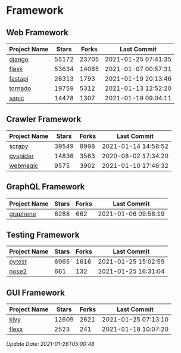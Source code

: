 # Framework

## Web Framework
| Project Name | Stars | Forks | Last Commit |
| ------------ | ----- | ----- | ----------- |
| [django](https://github.com/django/django) | 55172 | 23705 | 2021-01-25 07:41:35 |
| [flask](https://github.com/pallets/flask) | 53634 | 14085 | 2021-01-07 00:57:31 |
| [fastapi](https://github.com/tiangolo/fastapi) | 26313 | 1793 | 2021-01-19 20:13:46 |
| [tornado](https://github.com/tornadoweb/tornado) | 19759 | 5312 | 2021-01-13 12:52:20 |
| [sanic](https://github.com/sanic-org/sanic) | 14478 | 1307 | 2021-01-19 09:04:11 |

## Crawler Framework
| Project Name | Stars | Forks | Last Commit |
| ------------ | ----- | ----- | ----------- |
| [scrapy](https://github.com/scrapy/scrapy) | 39549 | 8998 | 2021-01-14 14:58:52 |
| [pyspider](https://github.com/binux/pyspider) | 14836 | 3563 | 2020-08-02 17:34:20 |
| [webmagic](https://github.com/code4craft/webmagic) | 9575 | 3902 | 2021-01-10 17:46:32 |

## GraphQL Framework
| Project Name | Stars | Forks | Last Commit |
| ------------ | ----- | ----- | ----------- |
| [graphene](https://github.com/graphql-python/graphene) | 6288 | 662 | 2021-01-06 09:58:19 |

## Testing Framework
| Project Name | Stars | Forks | Last Commit |
| ------------ | ----- | ----- | ----------- |
| [pytest](https://github.com/pytest-dev/pytest) | 6965 | 1616 | 2021-01-25 15:02:59 |
| [nose2](https://github.com/nose-devs/nose2) | 661 | 132 | 2021-01-25 16:31:04 |

## GUI Framework
| Project Name | Stars | Forks | Last Commit |
| ------------ | ----- | ----- | ----------- |
| [kivy](https://github.com/kivy/kivy) | 12609 | 2621 | 2021-01-25 07:13:10 |
| [flexx](https://github.com/flexxui/flexx) | 2523 | 241 | 2021-01-18 10:07:20 |

*Update Date: 2021-01-26T05:00:48*